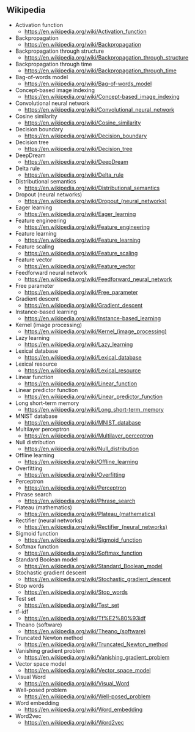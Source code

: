 ## Wikipedia
* Activation function
  * https://en.wikipedia.org/wiki/Activation_function
* Backpropagation
  * https://en.wikipedia.org/wiki/Backpropagation
* Backpropagation through structure
  * https://en.wikipedia.org/wiki/Backpropagation_through_structure
* Backpropagation through time
  * https://en.wikipedia.org/wiki/Backpropagation_through_time
* Bag-of-words model
  * https://en.wikipedia.org/wiki/Bag-of-words_model
* Concept-based image indexing
  * https://en.wikipedia.org/wiki/Concept-based_image_indexing
* Convolutional neural network
  * https://en.wikipedia.org/wiki/Convolutional_neural_network
* Cosine similarity
  * https://en.wikipedia.org/wiki/Cosine_similarity
* Decision boundary
  * https://en.wikipedia.org/wiki/Decision_boundary
* Decision tree
  * https://en.wikipedia.org/wiki/Decision_tree
* DeepDream
  * https://en.wikipedia.org/wiki/DeepDream
* Delta rule
  * https://en.wikipedia.org/wiki/Delta_rule
* Distributional semantics
  * https://en.wikipedia.org/wiki/Distributional_semantics
* Dropout (neural networks)
  * https://en.wikipedia.org/wiki/Dropout_(neural_networks)
* Eager learning
  * https://en.wikipedia.org/wiki/Eager_learning
* Feature engineering
  * https://en.wikipedia.org/wiki/Feature_engineering
* Feature learning
  * https://en.wikipedia.org/wiki/Feature_learning
* Feature scaling
  * https://en.wikipedia.org/wiki/Feature_scaling
* Feature vector
  * https://en.wikipedia.org/wiki/Feature_vector
* Feedforward neural network
  * https://en.wikipedia.org/wiki/Feedforward_neural_network
* Free parameter
  * https://en.wikipedia.org/wiki/Free_parameter
* Gradient descent
  * https://en.wikipedia.org/wiki/Gradient_descent
* Instance-based learning
  * https://en.wikipedia.org/wiki/Instance-based_learning
* Kernel (image processing)
  * https://en.wikipedia.org/wiki/Kernel_(image_processing)
* Lazy learning
  * https://en.wikipedia.org/wiki/Lazy_learning
* Lexical database
  * https://en.wikipedia.org/wiki/Lexical_database
* Lexical resource
  * https://en.wikipedia.org/wiki/Lexical_resource
* Linear function
  * https://en.wikipedia.org/wiki/Linear_function
* Linear predictor function
  * https://en.wikipedia.org/wiki/Linear_predictor_function
* Long short-term memory
  * https://en.wikipedia.org/wiki/Long_short-term_memory
* MNIST database
  * https://en.wikipedia.org/wiki/MNIST_database
* Multilayer perceptron
  * https://en.wikipedia.org/wiki/Multilayer_perceptron
* Null distribution
  * https://en.wikipedia.org/wiki/Null_distribution
* Offline learning
  * https://en.wikipedia.org/wiki/Offline_learning
* Overfitting
  * https://en.wikipedia.org/wiki/Overfitting
* Perceptron
  * https://en.wikipedia.org/wiki/Perceptron
* Phrase search
  * https://en.wikipedia.org/wiki/Phrase_search
* Plateau (mathematics)
  * https://en.wikipedia.org/wiki/Plateau_(mathematics)
* Rectifier (neural networks)
  * https://en.wikipedia.org/wiki/Rectifier_(neural_networks)
* Sigmoid function
  * https://en.wikipedia.org/wiki/Sigmoid_function
* Softmax function
  * https://en.wikipedia.org/wiki/Softmax_function
* Standard Boolean model
  * https://en.wikipedia.org/wiki/Standard_Boolean_model
* Stochastic gradient descent
  * https://en.wikipedia.org/wiki/Stochastic_gradient_descent
* Stop words
  * https://en.wikipedia.org/wiki/Stop_words
* Test set
  * https://en.wikipedia.org/wiki/Test_set
* tf–idf
  * https://en.wikipedia.org/wiki/Tf%E2%80%93idf
* Theano (software)
  * https://en.wikipedia.org/wiki/Theano_(software)
* Truncated Newton method
  * https://en.wikipedia.org/wiki/Truncated_Newton_method
* Vanishing gradient problem
  * https://en.wikipedia.org/wiki/Vanishing_gradient_problem
* Vector space model
  * https://en.wikipedia.org/wiki/Vector_space_model
* Visual Word
  * https://en.wikipedia.org/wiki/Visual_Word
* Well-posed problem
  * https://en.wikipedia.org/wiki/Well-posed_problem
* Word embedding
  * https://en.wikipedia.org/wiki/Word_embedding
* Word2vec
  * https://en.wikipedia.org/wiki/Word2vec
